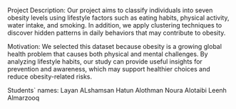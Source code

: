 Project Description:
Our project aims to classify individuals into seven obesity levels using lifestyle factors such as eating habits, physical activity, water intake, and smoking. In addition, we apply clustering techniques to discover hidden patterns in daily behaviors that may contribute to obesity.

Motivation:
We selected this dataset because obesity is a growing global health problem that causes both physical and mental challenges. By analyzing lifestyle habits, our study can provide useful insights for prevention and awareness, which may support healthier choices and reduce obesity-related risks.

Students` names:
Layan ALshamsan
Hatun Alothman
Noura Alotaibi
Leenh Almarzooq
